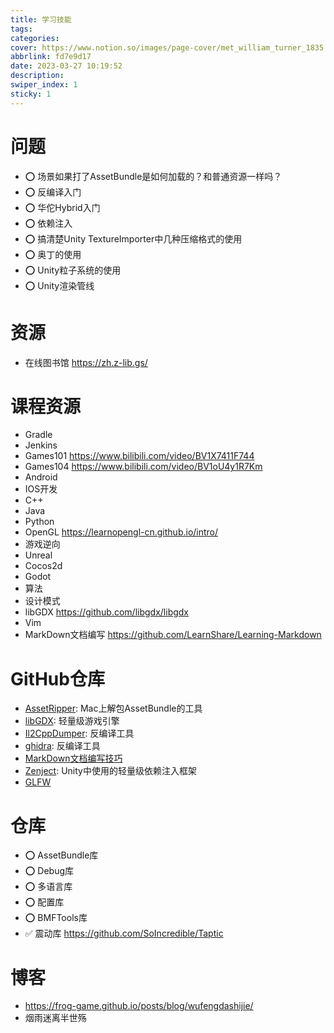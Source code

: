 ```yaml
---
title: 学习技能
tags:
categories:
cover: https://www.notion.so/images/page-cover/met_william_turner_1835.jpg
abbrlink: fd7e9d17
date: 2023-03-27 10:19:52
description:
swiper_index: 1
sticky: 1
---
```


# 问题

- ⭕️ 场景如果打了AssetBundle是如何加载的？和普通资源一样吗？
- ⭕️ 反编译入门
- ⭕️ 华佗Hybrid入门
- ⭕️ 依赖注入
- ⭕️ 搞清楚Unity TextureImporter中几种压缩格式的使用
- ⭕️ 奥丁的使用
- ⭕️ Unity粒子系统的使用
- ⭕️ Unity渲染管线

# 资源

- 在线图书馆 https://zh.z-lib.gs/

# 课程资源

- Gradle
- Jenkins
- Games101 https://www.bilibili.com/video/BV1X7411F744
- Games104 https://www.bilibili.com/video/BV1oU4y1R7Km
- Android
- IOS开发
- C++
- Java
- Python
- OpenGL https://learnopengl-cn.github.io/intro/
- 游戏逆向
- Unreal
- Cocos2d
- Godot
- 算法
- 设计模式
- libGDX https://github.com/libgdx/libgdx
- Vim
- MarkDown文档编写 https://github.com/LearnShare/Learning-Markdown
  
# GitHub仓库

- [AssetRipper](https://github.com/AssetRipper/AssetRipper): Mac上解包AssetBundle的工具
- [libGDX](https://github.com/libgdx/libgdx): 轻量级游戏引擎
- [Il2CppDumper](https://github.com/Perfare/Il2CppDumper): 反编译工具
- [ghidra](https://github.com/NationalSecurityAgency/ghidra): 反编译工具
- [MarkDown文档编写技巧](https://github.com/LearnShare/Learning-Markdown)
- [Zenject](https://github.com/modesttree/Zenject): Unity中使用的轻量级依赖注入框架
- [GLFW](https://github.com/glfw/glfw)

# 仓库

- ⭕️ AssetBundle库
- ⭕️ Debug库
- ⭕️ 多语言库
- ⭕️ 配置库
- ⭕️ BMFTools库
- ✅ 震动库 https://github.com/SoIncredible/Taptic

# 博客

- https://frog-game.github.io/posts/blog/wufengdashijie/
- 烟雨迷离半世殇
